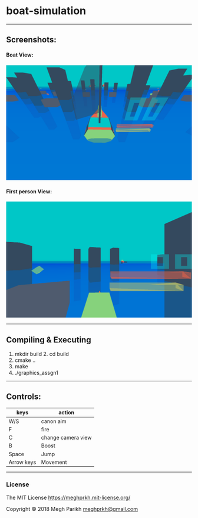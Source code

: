 # boat-simulation

---
## Screenshots:
#### Boat View:
<img src="https://github.com/ramkishore07s/boat-simulation/blob/master/screenshots/boat%20view.png?raw=true" width="700"></img>
#### First person View:
<img src="https://github.com/ramkishore07s/boat-simulation/blob/master/screenshots/fp%20view.png?raw=true" width="700"></img>

-----------
## Compiling & Executing
1. mkdir build 2. cd build
3. cmake ..
4. make
5. ./graphics_assgn1
---
## Controls: 
keys|action
-----------|----------------
W/S|canon aim
F|fire
C|change camera view
B|Boost
Space|Jump
Arrow keys|Movement
---
### License
The MIT License https://meghprkh.mit-license.org/

Copyright &copy; 2018 Megh Parikh <meghprkh@gmail.com>
